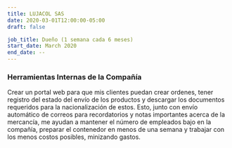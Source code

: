 ```yaml
---
title: LUJACOL SAS
date: 2020-03-01T12:00:00-05:00
draft: false

job_title: Dueño (1 semana cada 6 meses)
start_date: March 2020
end_date: --
---
```


### Herramientas Internas de la Compañía

Crear un portal web para que mis clientes puedan crear ordenes, tener registro
del estado del envío de los productos y descargar los documentos requeridos
para la nacionalización de estos. Esto, junto con envío automático de correos
para recordatorios y notas importantes acerca de la mercancía, me ayudan a
mantener el número de empleados bajo en la compañía, preparar el contenedor en
menos de una semana y trabajar con los menos costos posibles, minizando gastos.
